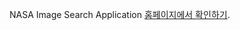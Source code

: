 NASA Image Search Application
[홈페이지에서 확인하기](https://gabrielyoon7.github.io/nasa-image-search-application/).
